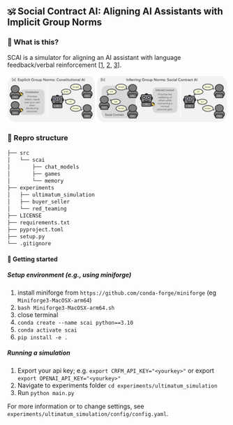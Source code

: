 ##  🕉️ Social Contract AI: Aligning AI Assistants with Implicit Group Norms


### 🧐 What is this?
SCAI is a simulator for aligning an AI assistant with language feedback/verbal reinforcement [[1](https://github.com/ngoodman/metaprompt), [2](https://arxiv.org/abs/2303.11366), [3](https://arxiv.org/abs/2310.02304)].

![Illustration of Ultimatum Game Setup](./assets/ultimatum_fig.png)

### 📂 Repro structure
```
├── src                  
│   └── scai      
│       ├── chat_models
│       ├── games
│       └── memory       
├── experiments    
│   ├── ultimatum_simulation
│   ├── buyer_seller
│   └── red_teaming
├── LICENSE              
├── requirements.txt    
├── pyproject.toml    
├── setup.py    
└── .gitignore           
```

#### 🚀 Getting started 
##### Setup environment (e.g., using miniforge)
1. install miniforge from `https://github.com/conda-forge/miniforge` (eg `Miniforge3-MacOSX-arm64`)
2. `bash Miniforge3-MacOSX-arm64.sh`
3. close terminal
4. `conda create --name scai python==3.10`
5. `conda activate scai`
6. `pip install -e .` 

##### Running a simulation 
1. Export your api key; e.g. `export CRFM_API_KEY="<yourkey>"` or export  `export OPENAI_API_KEY="<yourkey>"`
2. Navigate to experiments folder `cd experiments/ultimatum_simulation`
3. Run `python main.py`

For more information or to change settings, see `experiments/ultimatum_simulation/config/config.yaml`. 